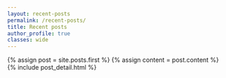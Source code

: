 ```yaml
---
layout: recent-posts
permalink: /recent-posts/
title: Recent posts
author_profile: true
classes: wide
---
```


<div class="blog-index">  
  {% assign post = site.posts.first %}
  {% assign content = post.content %}
  {% include post_detail.html %}
</div>
